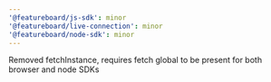 ```yaml
---
'@featureboard/js-sdk': minor
'@featureboard/live-connection': minor
'@featureboard/node-sdk': minor
---
```


Removed fetchInstance, requires fetch global to be present for both browser and node SDKs
